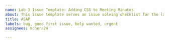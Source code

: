```yaml
---
name: Lab 3 Issue Template: Adding CSS to Meeting Minutes
about: This issue template serves an issue solving checklist for the lab 3 website.
title: ASAP
labels: bug, good first issue, help wanted, urgent
assignees: mchera24

---
```



